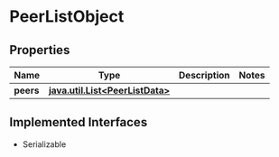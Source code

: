 

# PeerListObject


## Properties

Name | Type | Description | Notes
------------ | ------------- | ------------- | -------------
**peers** | [**java.util.List&lt;PeerListData&gt;**](PeerListData.md) |  | 


## Implemented Interfaces

* Serializable


